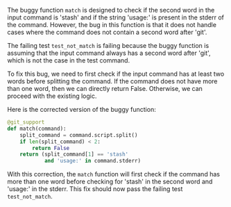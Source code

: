 The buggy function `match` is designed to check if the second word in the input command is 'stash' and if the string 'usage:' is present in the stderr of the command. However, the bug in this function is that it does not handle cases where the command does not contain a second word after 'git'.

The failing test `test_not_match` is failing because the buggy function is assuming that the input command always has a second word after 'git', which is not the case in the test command.

To fix this bug, we need to first check if the input command has at least two words before splitting the command. If the command does not have more than one word, then we can directly return False. Otherwise, we can proceed with the existing logic.

Here is the corrected version of the buggy function:

```python
@git_support
def match(command):
    split_command = command.script.split()
    if len(split_command) < 2:
        return False
    return (split_command[1] == 'stash'
            and 'usage:' in command.stderr)
```

With this correction, the `match` function will first check if the command has more than one word before checking for 'stash' in the second word and 'usage:' in the stderr. This fix should now pass the failing test `test_not_match`.